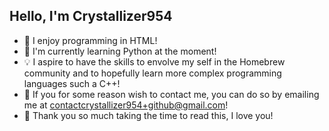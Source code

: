 ## Hello, I'm Crystallizer954

- 📜 I enjoy programming in HTML!
- 🐍 I'm currently learning Python at the moment!
- 💡 I aspire to have the skills to envolve my self in the Homebrew community and to hopefully learn more complex programming languages such a C++!
- 📧 If you for some reason wish to contact me, you can do so by emailing me at contactcrystallizer954+github@gmail.com!
- 💖 Thank you so much taking the time to read this, I love you!
